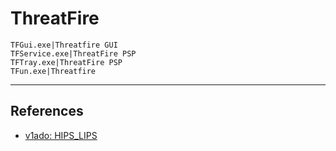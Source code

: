 # ThreatFire

```
TFGui.exe|Threatfire GUI
TFService.exe|ThreatFire PSP
TFTray.exe|ThreatFire PSP
TFun.exe|Threatfire
```

---
## References

- [v1ado: HIPS_LIPS](https://github.com/v1ado/HIPS_LIPS)
